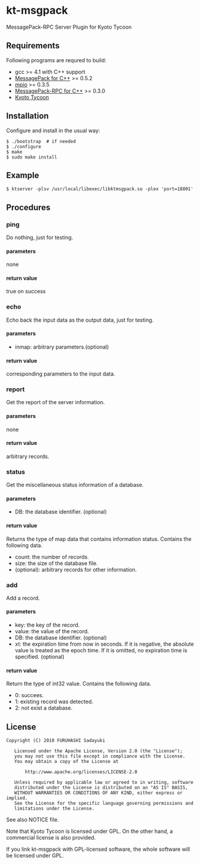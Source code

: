 kt-msgpack
==========
MessagePack-RPC Server Plugin for Kyoto Tycoon


## Requirements

Following programs are requred to build:

  - gcc >= 4.1 with C++ support
  - [MessagePack for C++](http://msgpack.org/) >= 0.5.2
  - [mpio](http://github.com/frsyuki/mpio) >= 0.3.5
  - [MessagePack-RPC for C++](http://msgpack.org/) >= 0.3.0
  - [Kyoto Tycoon](http://fallabs.com/kyototycoon/)


## Installation

Configure and install in the usual way:

    $ ./bootstrap  # if needed
    $ ./configure
    $ make
    $ sudo make install


## Example

    $ ktserver -plsv /usr/local/libexec/libktmsgpack.so -plex 'port=18801'

## Procedures

### ping
Do nothing, just for testing.

#### parameters
none

#### return value
true on success

### echo
Echo back the input data as the output data, just for testing.

#### parameters
- inmap: arbitrary parameters.(optional) 

#### return value
corresponding parameters to the input data.

### report
Get the report of the server information.

#### parameters
none

#### return value
arbitrary records.

### status
Get the miscellaneous status information of a database.

#### parameters
- DB: the database identifier. (optional)

#### return value
Returns the type of map data that contains information status.
Contains the following data.

- count: the number of records.
- size: the size of the database file.
- (optional): arbitrary records for other information.

### add
Add a record.

#### parameters
- key: the key of the record.
- value: the value of the record.
- DB: the database identifier. (optional)
- xt: the expiration time from now in seconds. If it is negative, the absolute value is treated as the epoch time. If it is omitted, no expiration time is specified. (optional)

#### return value
Return the type of int32 value. Contains the following data.
- 0: succees.
- 1: existing record was detected.
- 2: not exist a database.

## License

    Copyright (C) 2010 FURUHASHI Sadayuki
    
       Licensed under the Apache License, Version 2.0 (the "License");
       you may not use this file except in compliance with the License.
       You may obtain a copy of the License at
    
           http://www.apache.org/licenses/LICENSE-2.0
    
       Unless required by applicable law or agreed to in writing, software
       distributed under the License is distributed on an "AS IS" BASIS,
       WITHOUT WARRANTIES OR CONDITIONS OF ANY KIND, either express or implied.
       See the License for the specific language governing permissions and
       limitations under the License.

See also NOTICE file.

Note that Kyoto Tycoon is licensed under GPL. On the other hand, a commercial
license is also provided.

If you link kt-msgpack with GPL-licensed software, the whole software will
be licensed under GPL.

